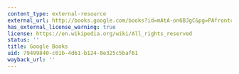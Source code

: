 ```yaml
---
content_type: external-resource
external_url: http://books.google.com/books?id=mAtA-on6BJgC&pg=PAfrontcover
has_external_license_warning: true
license: https://en.wikipedia.org/wiki/All_rights_reserved
status: ''
title: Google Books
uid: 79499840-c01b-4d61-b124-0e325c5baf61
wayback_url: ''
---
```

